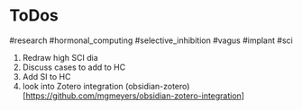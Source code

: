 # ToDos
#research
#hormonal_computing
#selective_inhibition
#vagus
#implant
#sci

1. Redraw high SCI dia
2. Discuss cases to add to HC
3. Add SI to HC
4. look into Zotero integration
(obsidian-zotero)[https://github.com/mgmeyers/obsidian-zotero-integration]